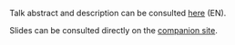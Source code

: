 Talk abstract and description can be consulted [here](./ABSTRACT_EN.md) (EN).

Slides can be consulted directly on the [companion site](https://thomaska.github.io/fp-concepts-in-scala/).